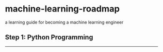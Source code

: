 # machine-learning-roadmap
a learning guide for becoming a machine learning engineer


## Step 1: Python Programming
--------------------------
